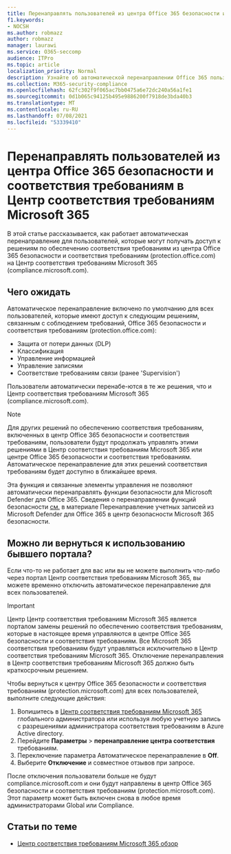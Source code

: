 ```yaml
---
title: Перенаправлять пользователей из центра Office 365 безопасности и соответствия требованиям в Центр соответствия требованиям Microsoft 365
f1.keywords:
- NOCSH
ms.author: robmazz
author: robmazz
manager: laurawi
ms.service: O365-seccomp
audience: ITPro
ms.topic: article
localization_priority: Normal
description: Узнайте об автоматической перенаправлении Office 365 пользователей центра безопасности и соответствия требованиям в Центр соответствия требованиям Microsoft 365..
ms.collection: M365-security-compliance
ms.openlocfilehash: 62fc302f9f065ac7bb0475a6e72dc240a56a1fe1
ms.sourcegitcommit: 0d1b065c94125b495e9886200f7918de3bda40b3
ms.translationtype: MT
ms.contentlocale: ru-RU
ms.lasthandoff: 07/08/2021
ms.locfileid: "53339410"
---
```

# <a name="redirect-users-from-the-office-365-security-and-compliance-center-to-the-microsoft-365-compliance-center"></a>Перенаправлять пользователей из центра Office 365 безопасности и соответствия требованиям в Центр соответствия требованиям Microsoft 365

В этой статье рассказывается, как работает автоматическая перенаправление для пользователей, которые могут получать доступ к решениям по обеспечению соответствия требованиям из центра Office 365 безопасности и соответствия требованиям (protection.office.com) на Центр соответствия требованиям Microsoft 365 (compliance.microsoft.com).

## <a name="what-to-expect"></a>Чего ожидать

Автоматическое перенаправление включено по умолчанию для всех пользователей, которые имеют доступ к следующим решениям, связанным с соблюдением требований, Office 365 безопасности и соответствия требованиям (protection.office.com):

- Защита от потери данных (DLP)
- Классификация
- Управление информацией
- Управление записями
- Соответствие требованиям связи (ранее 'Supervision')

Пользователи автоматически перенабе-ются в те же решения, что и Центр соответствия требованиям Microsoft 365 (compliance.microsoft.com).

> [!NOTE]
> Для других решений по обеспечению соответствия требованиям, включенных в центр Office 365 безопасности и соответствия требованиям, пользователи будут продолжать управлять этими решениями в Центр соответствия требованиям Microsoft 365 или центре Office 365 безопасности и соответствия требованиям. Автоматическое перенаправление для этих решений соответствия требованиям будет доступно в ближайшее время.

Эта функция и связанные элементы управления не позволяют автоматически перенаправлять функции безопасности для Microsoft Defender для Office 365. Сведения о перенаправлении функций безопасности [см.](/microsoft-365/security/defender/microsoft-365-security-mdo-redirection) в материале Перенаправление учетных записей из Microsoft Defender для Office 365 в центр безопасности Microsoft 365 безопасности.

## <a name="can-i-go-back-to-using-the-former-portal"></a>Можно ли вернуться к использованию бывшего портала?

Если что-то не работает для вас или вы не можете выполнить что-либо через портал Центр соответствия требованиям Microsoft 365, вы можете временно отключить автоматическое перенаправление для всех пользователей.

> [!IMPORTANT]
> Центр Центр соответствия требованиям Microsoft 365 является порталом замены решений по обеспечению соответствия требованиям, которые в настоящее время управляются в центре Office 365 безопасности и соответствия требованиям. Все Microsoft 365 соответствия требованиям будут управляться исключительно в Центр соответствия требованиям Microsoft 365. Отключение перенаправления в Центр соответствия требованиям Microsoft 365 должно быть краткосрочным решением.

Чтобы вернуться к центру Office 365 безопасности и соответствия требованиям (protection.microsoft.com) для всех пользователей, выполните следующие действия:

1. Вопишитесь в [Центр соответствия требованиям Microsoft 365](https://compliance.microsoft.com) глобального администратора или используя любую учетную запись с разрешениями администратора соответствия требованиям в Azure Active directory.
2. Перейдите **Параметры**  >  **перенаправление центра соответствия** требованиям.
3. Переключение параметра Автоматическое перенаправление в **Off**.
4. Выберите **Отключение** и совместное отзывов при запросе.

После отключения пользователи больше не будут compliance.microsoft.com и они будут направлены в центр Office 365 безопасности и соответствия требованиям (protection.microsoft.com). Этот параметр может быть включен снова в любое время администраторами Global или Compliance.

## <a name="related-information"></a>Статьи по теме

- [Центр соответствия требованиям Microsoft 365 обзор](/microsoft-365/compliance/microsoft-365-compliance-center)
